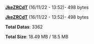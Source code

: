 [**JkeZRCdT**](/data/JkeZRCdT.txt) (16/11/22 - 13:52)- 498 bytes

[**JkeZRCdT**](/data/JkeZRCdT.txt) (16/11/22 - 13:52)- 498 bytes

**Total Datas**: 3362

**Total Size**: 18.49 MB / 18.5 MB